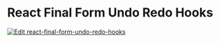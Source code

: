 # React Final Form Undo Redo Hooks

[![Edit react-final-form-undo-redo-hooks](https://codesandbox.io/static/img/play-codesandbox.svg)](https://codesandbox.io/s/github/zyhou/react-final-form-undo-redo-hooks/tree/master/?fontsize=14&hidenavigation=1&theme=dark)
